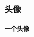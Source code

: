 <script setup>
import demo from './demo.vue'
</script>

# 头像

## 一个头像

<Preview compName="Avatar" demoName="demo">
  <demo />
</Preview>